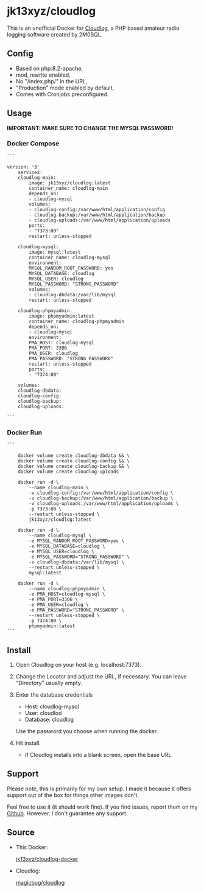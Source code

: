 # jk13xyz/cloudlog

This is an unofficial Docker for [Cloudlog](https://github.com/magicbug/Cloudlog), a PHP based amateur radio logging software created by 2M0SQL.

## Config

- Based on php:8.2-apache,
- mod_rewrite enabled,
- No "/index.php/" in the URL,
- "Production" mode enabled by default,
- Comes with Cronjobs preconfigured.

## Usage

**IMPORTANT: MAKE SURE TO CHANGE THE MYSQL PASSWORD!**

### Docker Compose

    ```

    version: '3'
        services:
        cloudlog-main:
            image: jk13xyz/cloudlog:latest
            container_name: cloudlog-main
            depends_on:
            - cloudlog-mysql
            volumes:
            - cloudlog-config:/var/www/html/application/config
            - cloudlog-backup:/var/www/html/application/backup
            - cloudlog-uploads:/var/www/html/application/uploads
            ports:
            - "7373:80"
            restart: unless-stopped  
            
        cloudlog-mysql:
            image: mysql:latest
            container_name: cloudlog-mysql
            environment:
            MYSQL_RANDOM_ROOT_PASSWORD: yes
            MYSQL_DATABASE: cloudlog
            MYSQL_USER: cloudlog
            MYSQL_PASSWORD: "STRONG_PASSWORD"
            volumes:
            - cloudlog-dbdata:/var/lib/mysql
            restart: unless-stopped

        cloudlog-phpmyadmin:
            image: phpmyadmin:latest
            container_name: cloudlog-phpmyadmin
            depends_on:
            - cloudlog-mysql
            environment:
            PMA_HOST: cloudlog-mysql
            PMA_PORT: 3306
            PMA_USER: cloudlog
            PMA_PASSWORD: "STRONG_PASSWORD"
            restart: unless-stopped
            ports:
            - "7374:80" 

        volumes:
        cloudlog-dbdata:
        cloudlog-config:
        cloudlog-backup:
        cloudlog-uploads:

    ```

### Docker Run

    ```

        docker volume create cloudlog-dbdata && \
        docker volume create cloudlog-config && \
        docker volume create cloudlog-backup && \
        docker volume create cloudlog-uploads
    
        docker run -d \
            --name cloudlog-main \
            -v cloudlog-config:/var/www/html/application/config \
            -v cloudlog-backup:/var/www/html/application/backup \
            -v cloudlog-uploads:/var/www/html/application/uploads \
            -p 7373:80 \
            --restart unless-stopped \
            jk13xyz/cloudlog:latest

        docker run -d \
            --name cloudlog-mysql \
            -e MYSQL_RANDOM_ROOT_PASSWORD=yes \
            -e MYSQL_DATABASE=cloudlog \
            -e MYSQL_USER=cloudlog \
            -e MYSQL_PASSWORD="STRONG_PASSWORD" \
            -v cloudlog-dbdata:/var/lib/mysql \
            --restart unless-stopped \
            mysql:latest

        docker run -d \
            --name cloudlog-phpmyadmin \
            -e PMA_HOST=cloudlog-mysql \
            -e PMA_PORT=3306 \
            -e PMA_USER=cloudlog \
            -e PMA_PASSWORD="STRONG_PASSWORD" \
            --restart unless-stopped \
            -p 7374:80 \
            phpmyadmin:latest
    ```

## Install

1. Open Cloudlog on your host (e.g. localhost:7373).
2. Change the Locator and adjust the URL, if necessary. You can leave "Directory" usually empty.
3. Enter the database credentials

    - Host: cloudlog-mysql
    - User: cloudlod
    - Database: cloudlog

    Use the password you choose when running the docker.

4. Hit install.

    - If Cloudlog installs into a blank screen, open the base URL

## Support

Please note, this is primarily for my own setup. I made it because it offers support out of the box for things other images don't.

Feel free to use it (it should work fine). If you find issues, report them on my [Github](https://github.com/jk13xyz/cloudlog-docker/issues). However, I don't guarantee any support.

## Source

- This Docker:

    [jk13xyz/cloudlog-docker](https://github.com/jk13xyz/cloudlog-docker)

- Cloudlog:

    [magicbug/cloudlog](https://github.com/magicbug/cloudlog)